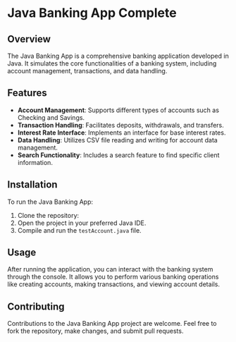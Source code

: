 # Java Banking App Complete

## Overview
The Java Banking App is a comprehensive banking application developed in Java. It simulates the core functionalities of a banking system, including account management, transactions, and data handling.

## Features
- **Account Management**: Supports different types of accounts such as Checking and Savings.
- **Transaction Handling**: Facilitates deposits, withdrawals, and transfers.
- **Interest Rate Interface**: Implements an interface for base interest rates.
- **Data Handling**: Utilizes CSV file reading and writing for account data management.
- **Search Functionality**: Includes a search feature to find specific client information.

## Installation
To run the Java Banking App:
1. Clone the repository:
2. Open the project in your preferred Java IDE.
3. Compile and run the `testAccount.java` file.

## Usage
After running the application, you can interact with the banking system through the console. It allows you to perform various banking operations like creating accounts, making transactions, and viewing account details.

## Contributing
Contributions to the Java Banking App project are welcome. Feel free to fork the repository, make changes, and submit pull requests.
